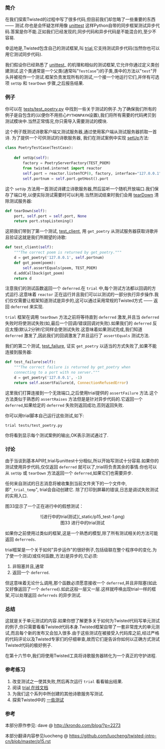 ### 简介

在我们探索Twisted的过程中写了很多代码,但目前我们却忽略了一些重要的东西 —— 测试.你也是会怀疑怎样用像 [unittest](http://docs.python.org/library/unittest.html#module-unittest) 这样Python自带的同步框架测试异步代码.答案是你不能.正如我们已经发现的,同步代码和异步代码是不能混合的,至少不容易.

幸运地是,Twisted包含自己的测试框架,叫 [trial](http://twistedmatrix.com/documents/current/core/howto/testing.html),它支持测试异步代码(当然你也可以用它测试同步代码).

我们假设你已经熟悉了 [unittest](http://docs.python.org/library/unittest.html#module-unittest)_ 的机理和相似的测试框架,它允许你通过定义类创建测试.这个类通常是一个父类(通常叫"`TestCase`")的子类,类中的方法以"`test`"开头并被视作一个测试.框架负责发现所有的测试,一个接一个地运行它们,并伴有可选项 `setUp` 和 `tearDown` 步骤,之后报告结果.

### 例子

你可以在 [tests/test_poetry.py](https://github.com/jdavisp3/twisted-intro/blob/master/tests/test_poetry.py#L1) 中找到一些关于测试的例子.为了确保我们所有的例子是自包含的(以便你不用担心`PYTHONPAYH`设置),我们将所有需要的代码拷贝到测试模块中.当然正常情况,你只需导入需要测试的模块.

这个例子既测试诗歌客户端又测试服务器,通过使用客户端从测试服务器抓取一首诗. 为了提供一个可供测试的诗歌服务器, 我们在测试案例中实现 [setUp](https://github.com/jdavisp3/twisted-intro/blob/master/tests/test_poetry.py#L70)方法:
```python
class PoetryTestCase(TestCase):

    def setUp(self):
        factory = PoetryServerFactory(TEST_POEM)
        from twisted.internet import reactor
        self.port = reactor.listenTCP(0, factory, interface="127.0.0.1")
        self.portnum = self.port.getHost().port
```
这个 `setUp` 方法用一首测试诗建立诗歌服务器,然后监听一个随机开放端口.我们保存了端口号,以便实际测试需要时可以利用.当然测试结束时我们会用 [tearDown](https://github.com/jdavisp3/twisted-intro/blob/master/tests/test_poetry.py#L76) 清除测试服务器:
```python
def tearDown(self):
    port, self.port = self.port, None
    return port.stopListening()
```
这把我们带到了第一个测试, [test_client](https://github.com/jdavisp3/twisted-intro/blob/master/tests/test_poetry.py#L80), 用 `get_poetry` 从测试服务器获取诗歌并且验证这就是我们所期望的诗歌:
```python
def test_client(self):
    """The correct poem is returned by get_poetry."""
    d = get_poetry('127.0.0.1', self.portnum)
    def got_poem(poem):
        self.assertEquals(poem, TEST_POEM)
    d.addCallback(got_poem)
    return d
```
注意我们的测试函数返回一个 `deferred`.在 `trial` 中,每个测试方法都以回调的方式运行.这意味着 `reactor` 正在运行并且我们可以以测试的一部分执行异步操作.我们仅仅需要让框架知道测试是异步的,这可以通过采用常规的Twisted方式 —— 返回 `deferred` 来实现.

`trial` 框架在调用 `tearDown` 方法之前将等待直到 `deferred` 激发,并且当 `deferred` 失败时将使测试失败(如,最后一个回调/错误回调对失败).如果我们的 `deferred` 反应太慢(默认2分钟)它同样会使测试失败.这意味着如果测试完成,我们知道 `deferred` 激发了,因此我们的回调激发了并且运行了 `assertEquals` 测试方法.

我们的第二个测试, [test_failure](https://github.com/jdavisp3/twisted-intro/blob/master/tests/test_poetry.py#L91), 证实 `get_poetry` 以适当的方式失败了,如果不能连接到服务器:
```python
def test_failure(self):
    """The correct failure is returned by get_poetry when
    connecting to a port with no server."""
    d = get_poetry('127.0.0.1', -1)
    return self.assertFailure(d, ConnectionRefusedError)
```
这里我们打算连接到一个无效端口,之后使用trial提供的 `assertFailure` 方法.这个方法类似于熟悉的 `assertRaises` 方法但是是针对异步代码的.它返回一个 `deferred`,如果给定的 `deferred` 失败则返回成功,否则返回失败.

你可以用trial脚本自己运行这些测试,如下:
```
trial tests/test_poetry.py
```
你将看到显示每个测试案例的输出,OK表示测试通过了.

### 讨论

由于当谈到基本API时,trial与unittest十分相似,所以开始写测试十分容易.如果你的测试使用异步代码,仅仅返回 `deferred` 就可以了,trial将负责其余的事情.你也可以从 `setUp` 或 `tearDown` 方法返回一个 `deferred`,如果它们也需要异步.

任何来自测试的日志消息将被收集到当前文件夹下的一个文件中,即"`_trial_temp`", trial会自动创建它. 除了打印到屏幕的错误,日志是调试失败测试的实用入口.

图33显示了一个正在进行中的假想测试：

<center>![进行中的trial测试](_static/p15_test-1.png)</center>
<center>图33 进行中的trial测试</center>

如果你之前使用过类似的框架,这是一个熟悉的模型,除了所有测试相关的方法可能返回 `deferreds`.

trial框架是一个关于如何"异步运作"的很好例子,包括级联在整个程序中的变化.为了使一个测试(或任何函数,方法)是异步的,它必须:

1. 非阻塞并且,通常
2. 返回一个 `deferred`.

但这意味着无论什么调用,那个函数必须愿意接收一个 `deferred`,并且非阻塞(如此又好像返回了一个 `deferred`).如此这般一层又一层.这样就呼唤出现trial一样的框架,可以处理返回 `deferreds` 的异步测试.

### 总结

这就是关于单元测试的内容.如果你想了解更多关于如何为Twisted代码写单元测试的例子,你只需要看看Twisted代码本身.Twisted框架自带了一套非常庞大的单元测试,而且每个新的发布又会加入很多.由于这些测试在被接受入代码库之前,经过严格的代码评论以及Twisted专家们的仔细审查,故而它们是告诉你如何以正确方式测试Twisted代码的极好例子.

在第十六节中,我们将使用Twisted工具将诗歌服务器转化为一个真正的守护进程.

### 参考练习

1. 改变测试之一使其失败,然后再次运行 `trial` 看看输出结果.
2. 阅读 [trial 在线文档](http://twistedmatrix.com/documents/current/core/howto/testing.html)
3. 为我们这个系列中所创建的其他诗歌服务写测试.
4. 探索Twisted中的 [一些测试](http://twistedmatrix.com/trac/browser/trunk/twisted/test)

### 参考

本部分原作参见: dave @ <http://krondo.com/blog/?p=2273>

本部分翻译内容参见luocheng @ <https://github.com/luocheng/twisted-intro-cn/blob/master/p15.rst>

